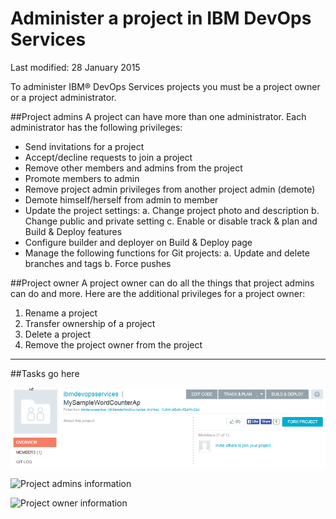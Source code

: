 # Administer a project in IBM DevOps Services 

Last modified: 28 January 2015

To administer IBM&reg; DevOps Services projects you must be a project owner or a project administrator. 

##Project admins
A project can have more than one administrator. Each administrator has the following privileges:
* Send invitations for a project
* Accept/decline requests to join a project
* Remove other members and admins from the project
* Promote members to admin
* Remove project admin privileges from another project admin (demote)
* Demote himself/herself from admin to member
* Update the project settings: 
	a. Change project photo and description
	b. Change public and private setting
	c. Enable or disable track & plan and Build & Deploy features
* Configure builder and deployer on Build & Deploy page
* Manage the following functions for Git projects:
	a. Update and delete branches and tags
	b. Force pushes

##Project owner
A project owner can do all the things that project admins can do and more. Here are the additional privileges for a project owner:
1. Rename a project
2. Transfer ownership of a project
3. Delete a project
4. Remove the project owner from the project

----
##Tasks go here

![Invite new member to project][1]

![Project admins information][2]

![Project owner information][3]


[1]: images/invitemembers.png
[2]: images/projectadminspage1.png
[3]: images/projectoptionspage1.png
[4]: https://ace.ng.bluemix.net/
